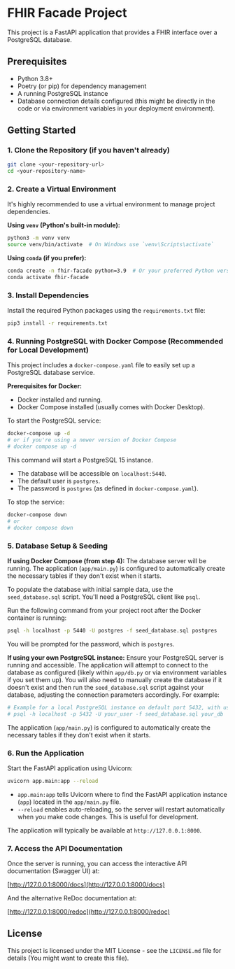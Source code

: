 # FHIR Facade Project

This project is a FastAPI application that provides a FHIR interface over a PostgreSQL database.

## Prerequisites

- Python 3.8+
- Poetry (or pip) for dependency management
- A running PostgreSQL instance
- Database connection details configured (this might be directly in the code or via environment variables in your deployment environment).

## Getting Started

### 1. Clone the Repository (if you haven't already)

```bash
git clone <your-repository-url>
cd <your-repository-name>
```

### 2. Create a Virtual Environment

It's highly recommended to use a virtual environment to manage project dependencies.

**Using `venv` (Python's built-in module):**

```bash
python3 -m venv venv
source venv/bin/activate  # On Windows use `venv\Scripts\activate`
```

**Using `conda` (if you prefer):**

```bash
conda create -n fhir-facade python=3.9  # Or your preferred Python version
conda activate fhir-facade
```

### 3. Install Dependencies

Install the required Python packages using the `requirements.txt` file:

```bash
pip3 install -r requirements.txt
```

### 4. Running PostgreSQL with Docker Compose (Recommended for Local Development)

This project includes a `docker-compose.yaml` file to easily set up a PostgreSQL database service.

**Prerequisites for Docker:**

- Docker installed and running.
- Docker Compose installed (usually comes with Docker Desktop).

To start the PostgreSQL service:

```bash
docker-compose up -d
# or if you're using a newer version of Docker Compose
# docker compose up -d
```

This command will start a PostgreSQL 15 instance.

- The database will be accessible on `localhost:5440`.
- The default user is `postgres`.
- The password is `postgres` (as defined in `docker-compose.yaml`).

To stop the service:

```bash
docker-compose down
# or
# docker compose down
```

### 5. Database Setup & Seeding

**If using Docker Compose (from step 4):**
The database server will be running. The application (`app/main.py`) is configured to automatically create the necessary tables if they don't exist when it starts.

To populate the database with initial sample data, use the `seed_database.sql` script. You'll need a PostgreSQL client like `psql`.

Run the following command from your project root after the Docker container is running:

```bash
psql -h localhost -p 5440 -U postgres -f seed_database.sql postgres
```

You will be prompted for the password, which is `postgres`.

**If using your own PostgreSQL instance:**
Ensure your PostgreSQL server is running and accessible. The application will attempt to connect to the database as configured (likely within `app/db.py` or via environment variables if you set them up). You will also need to manually create the database if it doesn't exist and then run the `seed_database.sql` script against your database, adjusting the connection parameters accordingly. For example:

```bash
# Example for a local PostgreSQL instance on default port 5432, with user 'your_user' and database 'your_db'
# psql -h localhost -p 5432 -U your_user -f seed_database.sql your_db
```

The application (`app/main.py`) is configured to automatically create the necessary tables if they don't exist when it starts.

### 6. Run the Application

Start the FastAPI application using Uvicorn:

```bash
uvicorn app.main:app --reload
```

- `app.main:app` tells Uvicorn where to find the FastAPI application instance (`app`) located in the `app/main.py` file.
- `--reload` enables auto-reloading, so the server will restart automatically when you make code changes. This is useful for development.

The application will typically be available at `http://127.0.0.1:8000`.

### 7. Access the API Documentation

Once the server is running, you can access the interactive API documentation (Swagger UI) at:

[http://127.0.0.1:8000/docs](http://127.0.0.1:8000/docs)

And the alternative ReDoc documentation at:

[http://127.0.0.1:8000/redoc](http://127.0.0.1:8000/redoc)


## License

This project is licensed under the MIT License - see the `LICENSE.md` file for details (You might want to create this file).
